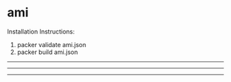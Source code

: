 # ami
Installation Instructions:
1) packer validate ami.json
2) packer build ami.json
--------------------------------------------
--------------------------------------------
--------------------------------------------